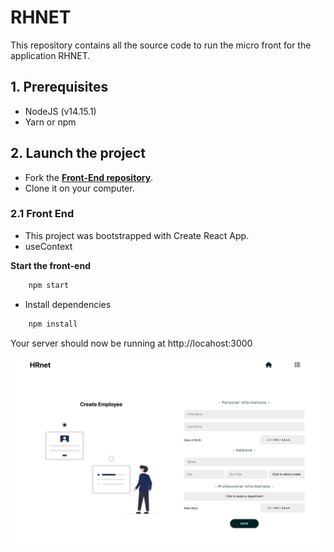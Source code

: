 # RHNET

This repository contains all the source code to run the micro front for the application RHNET.

## 1. Prerequisites

- NodeJS (v14.15.1)
- Yarn or npm

## 2. Launch the project

- Fork the **[Front-End repository](https://github.com/Flower-dev/Flore_Malonda_P14_06042022)**.
- Clone it on your computer.

### 2.1 Front End

- This project was bootstrapped with Create React App.
- useContext

**Start the front-end**
```bash
    npm start
```

- Install dependencies
```bash
    npm install
```
Your server should now be running at http://locahost:3000


![screen n°1](img/img1.png)